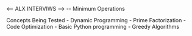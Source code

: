 <-- ALX INTERVIWS -->
-- Minimum Operations

Concepts Being Tested
	- Dynamic Programming
	- Prime Factorization
	- Code Optimization
	- Basic Python programming
	- Greedy Algorithms
